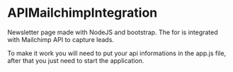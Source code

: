 # APIMailchimpIntegration
Newsletter page made with NodeJS and bootstrap. The for is integrated with Mailchimp API to capture leads.

To make it work you will need to put your api informations in the app.js file, after that you just need to start the application.
